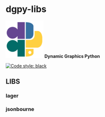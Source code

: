 # dgpy-libs

<img src="https://github.com/dynamic-graphics-inc/dgpy-libs/blob/master/_data/dgpy_logo.svg?raw=true" alt="drawing" width="120"/> **Dynamic Graphics Python**

[![Code style: black](https://img.shields.io/badge/code%20style-black-000000.svg)](https://github.com/psf/black)

## LIBS

### lager

### jsonbourne

